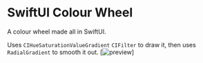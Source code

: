 # SwiftUI Colour Wheel

A colour wheel made all in SwiftUI. 

Uses `CIHueSaturationValueGradient` `CIFilter` to draw it, then uses `RadialGradient` to smooth it out.
[![preview](https://raw.githubusercontent.com/Priva28/SwiftUIColourWheel/master/preview.gif)]
